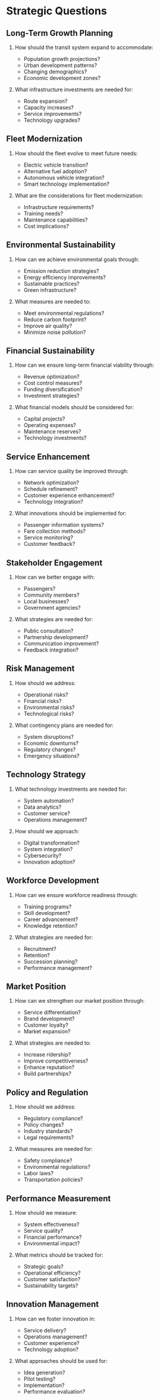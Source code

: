 # Strategic Questions

## Long-Term Growth Planning

1. How should the transit system expand to accommodate:

   - Population growth projections?
   - Urban development patterns?
   - Changing demographics?
   - Economic development zones?

2. What infrastructure investments are needed for:
   - Route expansion?
   - Capacity increases?
   - Service improvements?
   - Technology upgrades?

## Fleet Modernization

1. How should the fleet evolve to meet future needs:

   - Electric vehicle transition?
   - Alternative fuel adoption?
   - Autonomous vehicle integration?
   - Smart technology implementation?

2. What are the considerations for fleet modernization:
   - Infrastructure requirements?
   - Training needs?
   - Maintenance capabilities?
   - Cost implications?

## Environmental Sustainability

1. How can we achieve environmental goals through:

   - Emission reduction strategies?
   - Energy efficiency improvements?
   - Sustainable practices?
   - Green infrastructure?

2. What measures are needed to:
   - Meet environmental regulations?
   - Reduce carbon footprint?
   - Improve air quality?
   - Minimize noise pollution?

## Financial Sustainability

1. How can we ensure long-term financial viability through:

   - Revenue optimization?
   - Cost control measures?
   - Funding diversification?
   - Investment strategies?

2. What financial models should be considered for:
   - Capital projects?
   - Operating expenses?
   - Maintenance reserves?
   - Technology investments?

## Service Enhancement

1. How can service quality be improved through:

   - Network optimization?
   - Schedule refinement?
   - Customer experience enhancement?
   - Technology integration?

2. What innovations should be implemented for:
   - Passenger information systems?
   - Fare collection methods?
   - Service monitoring?
   - Customer feedback?

## Stakeholder Engagement

1. How can we better engage with:

   - Passengers?
   - Community members?
   - Local businesses?
   - Government agencies?

2. What strategies are needed for:
   - Public consultation?
   - Partnership development?
   - Communication improvement?
   - Feedback integration?

## Risk Management

1. How should we address:

   - Operational risks?
   - Financial risks?
   - Environmental risks?
   - Technological risks?

2. What contingency plans are needed for:
   - System disruptions?
   - Economic downturns?
   - Regulatory changes?
   - Emergency situations?

## Technology Strategy

1. What technology investments are needed for:

   - System automation?
   - Data analytics?
   - Customer service?
   - Operations management?

2. How should we approach:
   - Digital transformation?
   - System integration?
   - Cybersecurity?
   - Innovation adoption?

## Workforce Development

1. How can we ensure workforce readiness through:

   - Training programs?
   - Skill development?
   - Career advancement?
   - Knowledge retention?

2. What strategies are needed for:
   - Recruitment?
   - Retention?
   - Succession planning?
   - Performance management?

## Market Position

1. How can we strengthen our market position through:

   - Service differentiation?
   - Brand development?
   - Customer loyalty?
   - Market expansion?

2. What strategies are needed to:
   - Increase ridership?
   - Improve competitiveness?
   - Enhance reputation?
   - Build partnerships?

## Policy and Regulation

1. How should we address:

   - Regulatory compliance?
   - Policy changes?
   - Industry standards?
   - Legal requirements?

2. What measures are needed for:
   - Safety compliance?
   - Environmental regulations?
   - Labor laws?
   - Transportation policies?

## Performance Measurement

1. How should we measure:

   - System effectiveness?
   - Service quality?
   - Financial performance?
   - Environmental impact?

2. What metrics should be tracked for:
   - Strategic goals?
   - Operational efficiency?
   - Customer satisfaction?
   - Sustainability targets?

## Innovation Management

1. How can we foster innovation in:

   - Service delivery?
   - Operations management?
   - Customer experience?
   - Technology adoption?

2. What approaches should be used for:
   - Idea generation?
   - Pilot testing?
   - Implementation?
   - Performance evaluation?
